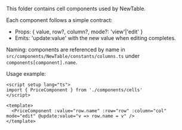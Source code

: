 This folder contains cell components used by NewTable.

Each component follows a simple contract:
- Props: { value, row?, column?, mode?: 'view'|'edit' }
- Emits: 'update:value' with the new value when editing completes.

Naming: components are referenced by name in `src/components/NewTable/constants/columns.ts` under `components[component].name`.

Usage example:
```vue
<script setup lang="ts">
import { PriceComponent } from './components/cells'
</script>

<template>
  <PriceComponent :value="row.name" :row="row" :column="col" mode="edit" @update:value="v => row.name = v" />
</template>
```